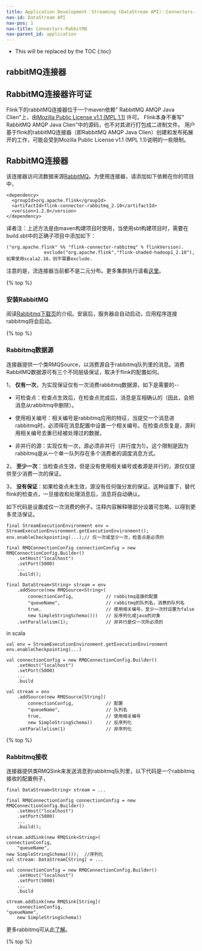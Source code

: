 ```yaml
---
title: Application Development：Streaming (DataStream API)：Connectors-RabbitMQ
nav-id: DataStream API
nav-pos: 1
nav-title: Connectors-RabbitMQ
nav-parent_id: application
---
```

<!--
Licensed to the Apache Software Foundation (ASF) under one
or more contributor license agreements.  See the NOTICE file
distributed with this work for additional information
regarding copyright ownership.  The ASF licenses this file
to you under the Apache License, Version 2.0 (the
"License"); you may not use this file except in compliance
with the License.  You may obtain a copy of the License at

  http://www.apache.org/licenses/LICENSE-2.0

Unless required by applicable law or agreed to in writing,
software distributed under the License is distributed on an
"AS IS" BASIS, WITHOUT WARRANTIES OR CONDITIONS OF ANY
KIND, either express or implied.  See the License for the
specific language governing permissions and limitations
under the License.
-->

* This will be replaced by the TOC
{:toc}

## rabbitMQ连接器

## RabbitMQ连接器许可证

  Flink下的rabbitMQ连接器位于一个maven依赖" RabbitMQ AMQP Java Clien"上，由[Mozilla Public License v1.1 (MPL 1.1)](https://www.mozilla.org/en-US/MPL/1.1/) 许可。
  Flink本身不重写" RabbitMQ AMQP Java Clien"中的源码，也不对其进行打包成二进制文件。
  用户基于flink的rabbitMQ连接器（即RabbitMQ AMQP Java Clien）创建和发布拓展开的工作，可能会受到Mozilla Public License v1.1 (MPL 1.1)说明的一些限制。


## RabbitMQ连接器

该连接器访问流数据来源[RabbitMQ](http://www.rabbitmq.com/)。为使用连接器，请添加如下依赖在你的项目中，

```
<dependency>
  <groupId>org.apache.flink</groupId>
  <artifactId>flink-connector-rabbitmq_2.10</artifactId>
  <version>1.2.0</version>
</dependency>
```

译者注：上述方法是由maven构建项目时使用，当使用sbt构建项目时，需要在build.sbt中的正确子项目中添加如下：

```
("org.apache.flink" %% "flink-connector-rabbitmq" % flinkVersion).
              exclude("org.apache.flink","flink-shaded-hadoop1_2.10"),
如果使用scala2.10，则不需要exclude.
```

注意的是，流连接器当前都不是二元分布。更多集群执行请看[这里](linking.html)。

{% top %}

### 安装RabbitMQ

阅读[Rabbitmq下载页](http://www.rabbitmq.com/download.html)的介绍。安装后，服务器会自动启动，应用程序连接rabbitmq将会启动。

{% top %}

### Rabbitmq数据源

连接器提供一个类RMQSource，以消费源自于rabbitmq队列里的消息。消费RabbitMQ数据源可有三个不同层级保证，取决于flink的配置如何。

1， **仅有一次**，为实现保证仅有一次消费rabbitmq数据源，如下是需要的--

   - 可检查点：检查点生效后，在检查点完成后，消息是互相确认的（因此，会把消息从rabbitmq中删除）。

   - 使用相关编号：相关编号是rabbitmq应用的特征，当提交一个消息进rabbitmq时，必须得在消息配置中设置一个相关编号。在检查点恢复是，源利用相关编号去重已经被处理过的数据，

   - 非并行的源：实现仅有一次，源必须非并行（并行度为1）。这个限制是因为rabbitmq是从一个单一队列存在多个消费者的调度消息方式。

2， **至少一次**：当检查点生效，但是没有使用相关编号或者源是并行的，源仅仅提供至少消费一次的保证。

3， **没有保证**：如果检查点未生效，源没有任何强分发的保证。这种设置下，替代flink的检查点，一旦接收和处理消息后，消息将自动确认。

如下代码是设置成仅一次消费的例子。注释内容解释哪部分设置可忽略，以得到更多灵活保证。

```
final StreamExecutionEnvironment env = StreamExecutionEnvironment.getExecutionEnvironment();
env.enableCheckpointing(...);// 仅一次或至少一次，检查点是必须的

final RMQConnectionConfig connectionConfig = new RMQConnectionConfig.Builder()
    .setHost("localhost")
    .setPort(5000)
    ...
    .build();

final DataStream<String> stream = env
    .addSource(new RMQSource<String>(
        connectionConfig,            // rabbitmq连接的配置
        "queueName",                 // rabbitmq的队列名，消费的队列名
        true,                        // 使用相关编号，至少一次时设置为false
        new SimpleStringSchema()))   // 反序列化成java的对象
    .setParallelism(1);              // 非并行是仅一次所必须的
```

in scala
```
val env = StreamExecutionEnvironment.getExecutionEnvironment
env.enableCheckpointing(...)

val connectionConfig = new RMQConnectionConfig.Builder()
    .setHost("localhost")
    .setPort(5000)
    ...
    .build

val stream = env
    .addSource(new RMQSource[String](
        connectionConfig,            // 配置
        "queueName",                 // 队列名
        true,                        // 使用相关编号
        new SimpleStringSchema))     // 反序列化
    .setParallelism(1)               // 非序列化
```

{% top %}

### Rabbitmq接收

连接器提供类RMQSink来发送消息到rabbitmq队列里，以下代码是一个rabbitmq接收的配置例子，

```
final DataStream<String> stream = ...

final RMQConnectionConfig connectionConfig = new RMQConnectionConfig.Builder()
    .setHost("localhost")
    .setPort(5000)
    ...
    .build();

stream.addSink(new RMQSink<String>(
connectionConfig,
    "queueName",
new SimpleStringSchema()));  //序列化
val stream: DataStream[String] = ...
```

```
val connectionConfig = new RMQConnectionConfig.Builder()
    .setHost("localhost")
    .setPort(5000)
    ...
    .build

stream.addSink(new RMQSink[String](
    connectionConfig,
"queueName",
    new SimpleStringSchema))
```

更多rabbitmq可从此[了解](http://www.rabbitmq.com/)。

{% top %}



